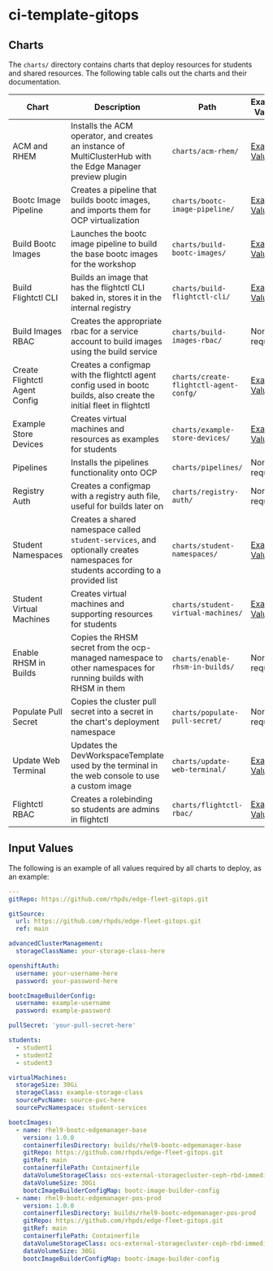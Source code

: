 # ci-template-gitops

## Charts
The `charts/` directory contains charts that deploy resources for students and shared resources. The following table calls out the charts and their documentation.

| Chart | Description | Path | Example Values |
| --- | --- | --- | --- |
| ACM and RHEM | Installs the ACM operator, and creates an instance of MultiClusterHub with the Edge Manager preview plugin | `charts/acm-rhem/` | [Example Values](./charts/acm-rhem/example-values.yaml) |
| Bootc Image Pipeline | Creates a pipeline that builds bootc images, and imports them for OCP virtualization | `charts/bootc-image-pipeline/` | [Example Values](./charts/bootc-image-pipeline/example-values.yaml) |
| Build Bootc Images | Launches the bootc image pipeline to build the base bootc images for the workshop | `charts/build-bootc-images/` | [Example Values](./charts/build-bootc-images/example-values.yaml) |
| Build Flightctl CLI | Builds an image that has the flightctl CLI baked in, stores it in the internal registry | `charts/build-flightctl-cli/` | [Example Values](./charts/build-flightctl-cli/example-values.yaml) |
| Build Images RBAC | Creates the appropriate rbac for a service account to build images using the build service | `charts/build-images-rbac/` | None required |
| Create Flightctl Agent Config | Creates a configmap with the flightctl agent config used in bootc builds, also create the initial fleet in flightctl | `charts/create-flightctl-agent-confg/` | [Example Values](./charts/create-flightctl-agent-config/example-values.yaml) |
| Example Store Devices | Creates virtual machines and resources as examples for students | `charts/example-store-devices/` | [Example Values](./charts/example-store-devices/values.yaml) |
| Pipelines | Installs the pipelines functionality onto OCP | `charts/pipelines/` | None required |
| Registry Auth | Creates a configmap with a registry auth file, useful for builds later on | `charts/registry-auth/` | None required |
| Student Namespaces | Creates a shared namespace called `student-services`, and optionally creates namespaces for students according to a provided list | `charts/student-namespaces/` | [Example Values](./charts/student-namespaces/example-values.yaml) |
| Student Virtual Machines | Creates virtual machines and supporting resources for students | `charts/student-virtual-machines/` | [Example Values](./charts/student-virtual-machines/example-values.yaml) |
| Enable RHSM in Builds | Copies the RHSM secret from the ocp-managed namespace to other namespaces for running builds with RHSM in them | `charts/enable-rhsm-in-builds/` | None required |
| Populate Pull Secret | Copies the cluster pull secret into a secret in the chart's deployment namespace | `charts/populate-pull-secret/` | None requied |
| Update Web Terminal | Updates the DevWorkspaceTemplate used by the terminal in the web console to use a custom image | `charts/update-web-terminal/` | [Example Values](./charts/update-web-terminal/example-values.yaml) |
| Flightctl RBAC | Creates a rolebinding so students are admins in flightctl | `charts/flightctl-rbac/` | [Example Values](./charts/flightctl-rbac/example-values.yaml) |

## Input Values
The following is an example of all values required by all charts to deploy, as an example:
```yaml
---
gitRepo: https://github.com/rhpds/edge-fleet-gitops.git

gitSource:
  url: https://github.com/rhpds/edge-fleet-gitops.git
  ref: main

advancedClusterManagement:
  storageClassName: your-storage-class-here

openshiftAuth:
  username: your-username-here
  password: your-password-here

bootcImageBuilderConfig:
  username: example-username
  password: example-password

pullSecret: 'your-pull-secret-here'

students:
  - student1
  - student2
  - student3

virtualMachines:
  storageSize: 30Gi
  storageClass: example-storage-class
  sourcePvcName: source-pvc-here
  sourcePvcNamespace: student-services

bootcImages:
  - name: rhel9-bootc-edgemanager-base
    version: 1.0.0
    containerfilesDirectory: builds/rhel9-bootc-edgemanager-base
    gitRepo: https://github.com/rhpds/edge-fleet-gitops.git
    gitRef: main
    containerfilePath: Containerfile
    dataVolumeStorageClass: ocs-external-storagecluster-ceph-rbd-immediate
    dataVolumeSize: 30Gi
    bootcImageBuilderConfigMap: bootc-image-builder-config
  - name: rhel9-bootc-edgemanager-pos-prod
    version: 1.0.0
    containerfilesDirectory: builds/rhel9-bootc-edgemanager-pos-prod
    gitRepo: https://github.com/rhpds/edge-fleet-gitops.git
    gitRef: main
    containerfilePath: Containerfile
    dataVolumeStorageClass: ocs-external-storagecluster-ceph-rbd-immediate
    dataVolumeSize: 30Gi
    bootcImageBuilderConfigMap: bootc-image-builder-config
```